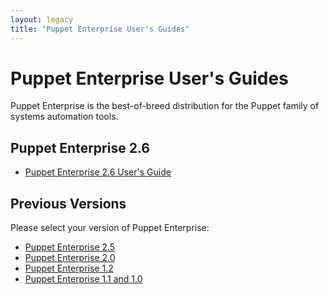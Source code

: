 ```yaml
---
layout: legacy
title: "Puppet Enterprise User's Guides"
---
```


Puppet Enterprise User's Guides
=====

Puppet Enterprise is the best-of-breed distribution for the Puppet family of systems automation tools.

Puppet Enterprise 2.6
-----

* [Puppet Enterprise 2.6 User's Guide](./2.6)

Previous Versions
-----

Please select your version of Puppet Enterprise:

* [Puppet Enterprise 2.5](./2.5)
* [Puppet Enterprise 2.0](./2.0)
* [Puppet Enterprise 1.2](./1.2)
* [Puppet Enterprise 1.1 and 1.0](./1.1)
